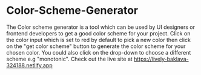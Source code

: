 # Color-Scheme-Generator
The Color scheme generator is a tool which can be used by UI designers or frontend developers to get a good color scheme for your project. Click on the color input which is set to red by default to pick a new color then click on the "get color scheme" button to generate the color scheme for your chosen color. You could also click on the drop-down to choose a different scheme e.g "monotonic".
Check out the live site at https://lively-baklava-324188.netlify.app
